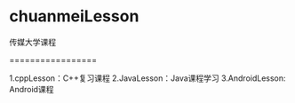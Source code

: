 chuanmeiLesson
=================

传媒大学课程

=================

1.cppLesson：C++复习课程
2.JavaLesson：Java课程学习
3.AndroidLesson: Android课程